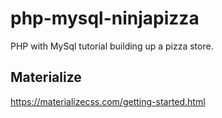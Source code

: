 # php-mysql-ninjapizza
PHP with MySql tutorial building up a pizza store.

## Materialize
https://materializecss.com/getting-started.html
